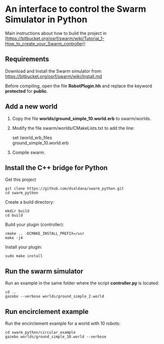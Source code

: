 # An interface to control the Swarm Simulator in Python

Main instructions about how to build the project in [https://bitbucket.org/osrf/swarm/wiki/Tutorial_1-How_to_create_your_Swarm_controller]:

## Requirements

Download and Install the Swarm simulator from:
https://bitbucket.org/osrf/swarm/wiki/Install.md

Before compiling, open the file **RobotPlugin.hh** and replace the keyword
**protected** for **public**.

## Add a new world

1. Copy the file **worlds/ground_simple_10.world.erb** to swarm/worlds.
2. Modify the file swarm/worlds/CMakeLists.txt to add the line:


    set (world_erb_files       
      ground_simple_10.world.erb
      
2. Compile swarm.


## Install the C++ bridge for Python
Get this project

    git clone https://github.com/dsaldana/swarm_python.git
    cd swarm_python

Create a build directory:

    mkdir build
    cd build

Build your plugin (controller):

    cmake .. -DCMAKE_INSTALL_PREFIX=/usr
    make -j4

Install your plugin:

    sudo make install
    

## Run the swarm simulator
Run an example in the same folder where the script **controller.py** is located:
    
    cd ..
    gazebo --verbose worlds/ground_simple_2.world



## Run encirclement example
Run the encirclement example for a world with 10 robots:
    
    cd swarm_python/circular_example
    gazebo worlds/ground_simple_10.world --verbose
    
    



